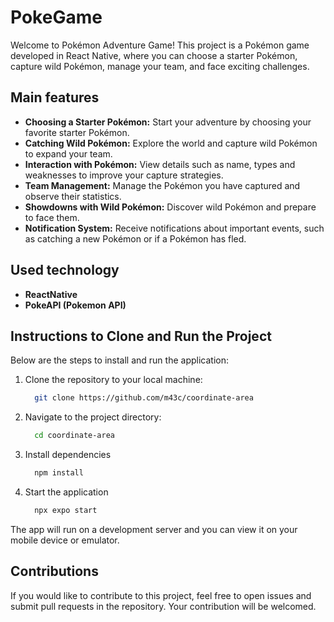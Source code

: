 # PokeGame

Welcome to Pokémon Adventure Game! This project is a Pokémon game developed in React Native, where you can choose a starter Pokémon, capture wild Pokémon, manage your team, and face exciting challenges.

## Main features

- **Choosing a Starter Pokémon:** Start your adventure by choosing your favorite starter Pokémon.
- **Catching Wild Pokémon:** Explore the world and capture wild Pokémon to expand your team.
- **Interaction with Pokémon:** View details such as name, types and weaknesses to improve your capture strategies.
- **Team Management:** Manage the Pokémon you have captured and observe their statistics.
- **Showdowns with Wild Pokémon:** Discover wild Pokémon and prepare to face them.
- **Notification System:** Receive notifications about important events, such as catching a new Pokémon or if a Pokémon has fled.

## Used technology

- **ReactNative**
- **PokeAPI (Pokemon API)**

## Instructions to Clone and Run the Project

Below are the steps to install and run the application:

1. Clone the repository to your local machine:
    ```bash
      git clone https://github.com/m43c/coordinate-area
    ```

2. Navigate to the project directory:
    ```bash
      cd coordinate-area
    ```
3. Install dependencies
    ```bash
      npm install
    ```
4. Start the application
    ```bash
      npx expo start
    ```
The app will run on a development server and you can view it on your mobile device or emulator.

## Contributions

If you would like to contribute to this project, feel free to open issues and submit pull requests in the repository. Your contribution will be welcomed.
